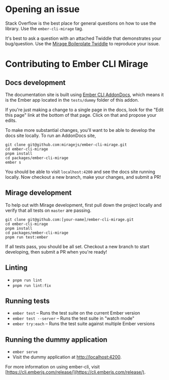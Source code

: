 # Opening an issue

Stack Overflow is the best place for general questions on how to use the library. Use the `ember-cli-mirage` tag.

It's best to ask a question with an attached Twiddle that demonstrates your bug/question. Use the [Mirage Boilerplate Twiddle](https://ember-twiddle.com/eedfd390d8394d54d5bfd0ed988a5d0f) to reproduce your issue.

# Contributing to Ember CLI Mirage

## Docs development

The documentation site is built using [Ember CLI AddonDocs](https://ember-learn.github.io/ember-cli-addon-docs/), which means it is the Ember app located in the `tests/dummy` folder of this addon.

If you're just making a change to a single page in the docs, look for the "Edit this page" link at the bottom of that page. Click on that and propose your edits.

To make more substantial changes, you'll want to be able to develop the docs site locally. To run an AddonDocs site,

```shell
git clone git@github.com:miragejs/ember-cli-mirage.git
cd ember-cli-mirage
pnpm install
cd packages/ember-cli-mirage
ember s
```

You should be able to visit `localhost:4200` and see the docs site running locally. Now checkout a new branch, make your changes, and submit a PR!

## Mirage development

To help out with Mirage development, first pull down the project locally and verify that all tests on `master` are passing.

```
git clone git@github.com:[your-name]/ember-cli-mirage.git
cd ember-cli-mirage
pnpm install
cd packages/ember-cli-mirage
pnpm run test:ember
```

If all tests pass, you should be all set. Checkout a new branch to start developing, then submit a PR when you're ready!

## Linting

* `pnpm run lint`
* `pnpm run lint:fix`

## Running tests

* `ember test` – Runs the test suite on the current Ember version
* `ember test --server` – Runs the test suite in "watch mode"
* `ember try:each` – Runs the test suite against multiple Ember versions

## Running the dummy application

* `ember serve`
* Visit the dummy application at [http://localhost:4200](http://localhost:4200).

For more information on using ember-cli, visit [https://cli.emberjs.com/release/](https://cli.emberjs.com/release/).
